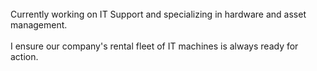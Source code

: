 <title>Hi! Here is Ioannis</title>
<br>Currently working on IT Support and specializing in hardware and asset management.</br>
<br>I ensure our company's rental fleet of IT machines is always ready for action.</br>
